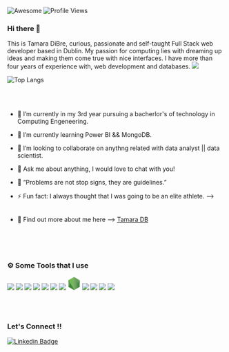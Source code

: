 ![Awesome](https://awesome.re/badge.svg) 
![Profile Views](https://komarev.com/ghpvc/?username=brevers)



### Hi there 👋

This is Tamara DiBre, curious, passionate and self-taught Full Stack web developer based in Dublin. My passion for computing lies with dreaming up ideas and making them come true with nice interfaces. I have more than four years of experience with, web development and databases. <img src="https://media.giphy.com/media/WUlplcMpOCEmTGBtBW/giphy.gif" width="50">


![Top Langs](https://github-readme-stats.vercel.app/api/top-langs/?username=brevers&layout=compact)

<br/><br/>


- 🔭 I’m currently in my 3rd year pursuing a bacherlor's of technology in Computing Engeneering.
- 🌱 I’m currently learning Power BI && MongoDB.
- 👯 I’m looking to collaborate on anythng related with data analyst || data scientist.

- 💬 Ask me about anything, I would love to chat with you!
- 🤔  “Problems are not stop signs, they are guidelines.” 
- ⚡ Fun fact: I always thought that I was going to be an elite athlete.
-->
<br/><br/>
- 📙 Find out more about me here --> [Tamara DB](https://brevers.github.io/)
<br/><br/>

<br/><br/>

### ⚙️ Some Tools that I use
<code><img height="30" src="https://cdn.svgporn.com/logos/html-5.svg"></code>
<code><img height="30" src="https://cdn.svgporn.com/logos/css-3.svg"></code>
<code><img height="30" src="https://cdn.svgporn.com/logos/javascript.svg"></code>
<code><img height="30" src="https://cdn.svgporn.com/logos/bootstrap.svg"></code>
<code><img height="30" src="https://cdn.svgporn.com/logos/java.svg"></code>
<code><img height="30" src="https://cdn.svgporn.com/logos/mysql.svg"></code>
<code><img height="30" src="https://cdn.svgporn.com/logos/xampp.svg"></code>
<code><img height="30" src="https://raw.githubusercontent.com/github/explore/80688e429a7d4ef2fca1e82350fe8e3517d3494d/topics/nodejs/nodejs.png"></code>
<code><img height="30" src="https://cdn.svgporn.com/logos/visual-studio-code.svg"></code>
<code><img height="30" src="https://cdn.svgporn.com/logos/terminal.svg"></code>
<code><img height="30" src="https://cdn.svgporn.com/logos/git-icon.svg"></code>
<code><img height="30" src="https://cdn.svgporn.com/logos/php.svg"></code> 

<br/><br/>


### Let's Connect !! 
[![Linkedin Badge](https://img.shields.io/badge/-LinkedIn-blue?style=flat-square&logo=Linkedin&logoColor=white&link=https://www.linkedin.com/in/tamara-diaz/)](https://www.linkedin.com/in/tamara-diaz/) 
